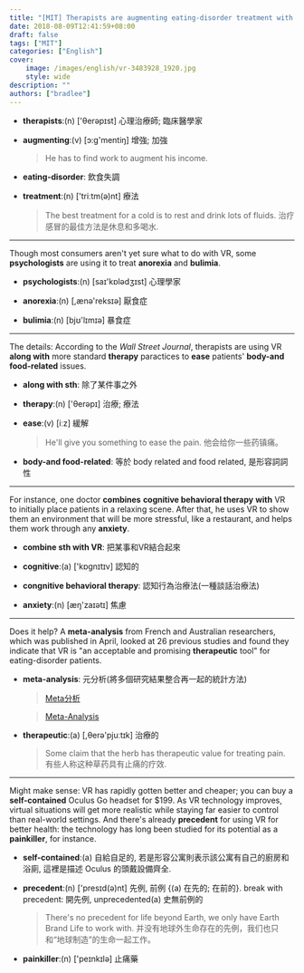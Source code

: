 ```yaml
---
title: "[MIT] Therapists are augmenting eating-disorder treatment with virtual-reality headsets"
date: 2018-08-09T12:41:59+08:00
draft: false
tags: ["MIT"]
categories: ["English"]
cover:
    image: /images/english/vr-3483928_1920.jpg
    style: wide
description: ""
authors: ["bradlee"]
---
```

* **therapists**:(n) ['θerəpɪst] 心理治療師; 臨床醫學家

* **augmenting**:(v) [ɔ:g'mentiŋ] 增強; 加強

    > He has to find work to augment his income.

* **eating-disorder**: 飲食失調

* **treatment**:(n) ['triːtm(ə)nt] 療法

    > The best treatment for a cold is to rest and drink lots of fluids. 治疗感冒的最佳方法是休息和多喝水.

---
Though most consumers aren't yet sure what to do with VR, some **psychologists** are using it to treat **anorexia** and **bulimia**.

* **psychologists**:(n) [saɪ'kɒlədʒɪst] 心理學家

* **anorexia**:(n) [,ænə'reksɪə] 厭食症

* **bulimia**:(n) [bjʊ'lɪmɪə] 暴食症

---
The details: According to the *Wall Street Journal*, therapists are using VR **along with** more standard **therapy** paractices to **ease** patients' **body-and food-related** issues.

* **along with sth**: 除了某件事之外

* **therapy**:(n) ['θerəpɪ] 治療; 療法

* **ease**:(v) [iːz] 緩解

    > He'll give you something to ease the pain. 他会给你一些药镇痛。

* **body-and food-related**: 等於 body related and food related, 是形容詞詞性

---
For instance, one doctor **combines** **cognitive behavioral therapy** **with** VR to initially place patients in a relaxing scene. After that, he uses VR to show them an environment that will be more stressful, like a restaurant, and helps them work through any **anxiety**.

* **combine sth with VR**: 把某事和VR結合起來

* **cognitive**:(a) ['kɒɡnɪtɪv] 認知的

* **congnitive behavioral therapy**: 認知行為治療法(一種談話治療法)

* **anxiety**:(n) [æŋ'zaɪətɪ] 焦慮

---
Does it help? A **meta-analysis** from French and Australian researchers, which was published in April, looked at 26 previous studies and found they indicate that VR is "an acceptable and promising **therapeutic** tool" for eating-disorder patients.

* **meta-analysis**: 元分析(將多個研究結果整合再一起的統計方法)

    >[Meta分析](https://baike.baidu.com/item/Meta%E5%88%86%E6%9E%90/4019144)

    >[Meta-Analysis](https://baike.baidu.com/item/Meta-Analysis/811753?fr=aladdin)

* **therapeutic**:(a) [,θerə'pjuːtɪk] 治療的

    >Some claim that the herb has therapeutic value for treating pain. 有些人称这种草药具有止痛的疗效.

---
Might make sense: VR has rapidly gotten better and cheaper; you can buy a **self-contained** Oculus Go headset for $199. As VR technology improves, virtual situations will get more realistic while staying far easier to control than real-world settings. And there's already **precedent** for using VR for better health: the technology has long been studied for its potential as a **painkiller**, for instance.

* **self-contained**:(a) 自給自足的, 若是形容公寓則表示該公寓有自己的廚房和浴廁, 這裡是描述 Oculus 的頭戴設備齊全.

* **precedent**:(n) ['presɪd(ə)nt] 先例, 前例 {(a) 在先的; 在前的}. break with precedent: 開先例, unprecedented(a) 史無前例的

    >There's no precedent for life beyond Earth, we only have Earth Brand Life to work with. 并没有地球外生命存在的先例，我们也只和“地球制造”的生命一起工作。

* **painkiller**:(n) ['peɪnkɪlə] 止痛藥
